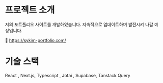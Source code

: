 # 프로젝트 소개
저의 포트폴리오 사이트를 개발하였습니다.
지속적으로 업데이트하며 발전시켜 나갈 예정입니다.

🔗 https://sykim-portfolio.com/

# 기술 스택
React , Next.js, Typescript , Jotai , Supabase, Tanstack Query
